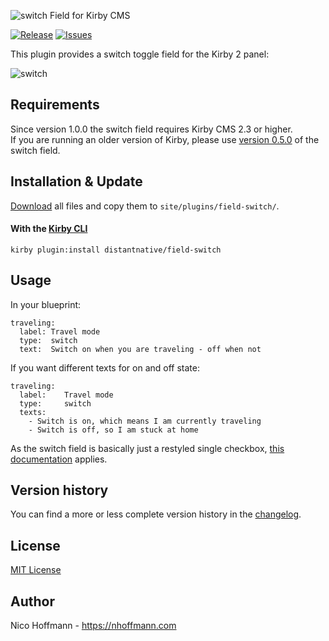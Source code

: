 ![switch Field for Kirby CMS](https://distantnative.com/remote/github/field-switch/logo.png)  

[![Release](https://img.shields.io/github/release/distantnative/switch.svg)](https://github.com/distantnative/switch/releases) [![Issues](https://img.shields.io/github/issues/distantnative/switch.svg)](https://github.com/distantnative/switch/issues)


This plugin provides a switch toggle field for the Kirby 2 panel:  

![switch](https://distantnative.com/remote/github/field-switch/example.gif)

## Requirements
Since version 1.0.0 the switch field requires Kirby CMS 2.3 or higher.  
If you are running an older version of Kirby, please use [version 0.5.0](https://github.com/distantnative/switch/releases/tag/v0.5) of the switch field.

## Installation & Update
[Download](https://github.com/distantnative/field-switch/zipball/master/) all files and copy them to `site/plugins/field-switch/`.

#### With the [Kirby CLI](https://github.com/getkirby/cli)
```
kirby plugin:install distantnative/field-switch
```

## Usage
In your blueprint:

```
traveling:
  label: Travel mode
  type:  switch
  text:  Switch on when you are traveling - off when not
```

If you want different texts for on and off state:

```
traveling:
  label:    Travel mode
  type:     switch
  texts: 
    - Switch is on, which means I am currently traveling
    - Switch is off, so I am stuck at home
```

As the switch field is basically just a restyled single checkbox, [this documentation](https://getkirby.com/docs/cheatsheet/panel-fields/checkbox) applies.

## Version history
You can find a more or less complete version history in the [changelog](CHANGELOG.md).

## License
[MIT License](http://www.opensource.org/licenses/mit-license.php)

## Author
Nico Hoffmann - <https://nhoffmann.com>
